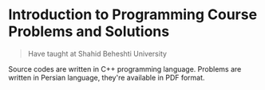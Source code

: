 # Introduction to Programming Course Problems and Solutions
>Have taught at Shahid Beheshti University

Source codes are written in C++ programming language.
Problems are written in Persian language, they're available in PDF format.
